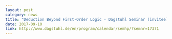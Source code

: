 ```yaml
---
layout: post
category: news
title: "Deduction Beyond First-Order Logic - Dagstuhl Seminar (invitee)"
date: 2017-09-10
link: http://www.dagstuhl.de/en/program/calendar/semhp/?semnr=17371
---
```

